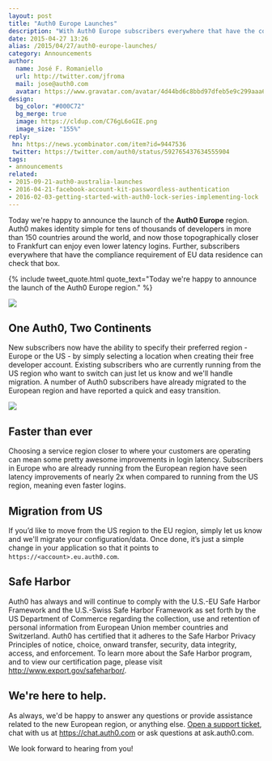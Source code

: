 ```yaml
---
layout: post
title: "Auth0 Europe Launches"
description: "With Auth0 Europe subscribers everywhere that have the compliance requirement of EU data residence can check that box."
date: 2015-04-27 13:26
alias: /2015/04/27/auth0-europe-launches/
category: Announcements
author:
  name: José F. Romaniello
  url: http://twitter.com/jfroma
  mail: jose@auth0.com
  avatar: https://www.gravatar.com/avatar/4d44bd6c8bbd97dfeb5e9c299aaa68c5
design:
  bg_color: "#000C72"
  bg_merge: true
  image: https://cldup.com/C76gL6oGIE.png
  image_size: "155%"
reply:
 hn: https://news.ycombinator.com/item?id=9447536
 twitter: https://twitter.com/auth0/status/592765437634555904
tags:
- announcements
related:
- 2015-09-21-auth0-australia-launches
- 2016-04-21-facebook-account-kit-passwordless-authentication
- 2016-02-03-getting-started-with-auth0-lock-series-implementing-lock
---
```


Today we're happy to announce the launch of the **Auth0 Europe** region. Auth0 makes identity simple for tens of thousands of developers in more than 150 countries around the world, and now those topographically closer to Frankfurt can enjoy even lower latency logins.  Further, subscribers everywhere that have the compliance requirement of EU data residence can check that box.

{% include tweet_quote.html quote_text="Today we're happy to announce the launch of the Auth0 Europe region." %}

<!-- more -->

![](https://cdn.auth0.com/blog/eu-launch.png)

## One Auth0, Two Continents
New subscribers now have the ability to specify their preferred region - Europe or the US - by simply selecting a location when creating their free developer account. Existing subscribers who are currently running from the US region who want to switch can just let us know and we'll handle migration. A number of Auth0 subscribers have already migrated to the European region and have reported a quick and easy transition.

![](https://cdn.auth0.com/blog/multiregion.gif)

## Faster than ever
Choosing a service region closer to where your customers are operating can mean some pretty awesome improvements in login latency. Subscribers in Europe who are already running from the European region have seen latency improvements of nearly 2x when compared to running from the US region, meaning even faster logins.

## Migration from US
If you’d like to move from the US region to the EU region, simply let us know and we'll migrate your configuration/data. Once done, it’s just a simple change in your application so that it points to `https://<account>.eu.auth0.com`.

## Safe Harbor
Auth0 has always and will continue to comply with the U.S.-EU Safe Harbor Framework and the U.S.-Swiss Safe Harbor Framework as set forth by the US Department of Commerce regarding the collection, use and retention of personal information from European Union member countries and Switzerland. Auth0 has certified that it adheres to the Safe Harbor Privacy Principles of notice, choice, onward transfer, security, data integrity, access, and enforcement. To learn more about the Safe Harbor program, and to view our certification page, please visit http://www.export.gov/safeharbor/.

## We're here to help.
As always, we'd be happy to answer any questions or provide assistance related to the new European region, or anything else. <a href="https://support.auth0.com">Open a support ticket</a>, chat with us at https://chat.auth0.com or ask questions at ask.auth0.com.

We look forward to hearing from you!
